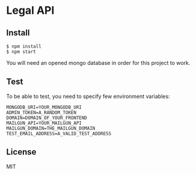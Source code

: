 # Legal API

## Install

```
$ npm install
$ npm start
```

You will need an opened mongo database in order for this project to work.

## Test

To be able to test, you need to specify few environment variables:

```
MONGODB_URI=YOUR_MONGODB_URI
ADMIN_TOKEN=A_RANDOM_TOKEN
DOMAIN=DOMAIN_OF_YOUR_FRONTEND
MAILGUN_API=YOUR_MAILGUN_API
MAILGUN_DOMAIN=THE_MAILGUN_DOMAIN
TEST_EMAIL_ADDRESS=A_VALID_TEST_ADDRESS
```

## License

MIT
